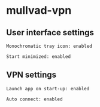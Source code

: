 # mullvad-vpn

## User interface settings

```text
Monochromatic tray icon: enabled
```

```text
Start minimized: enabled
```

## VPN settings

```text
Launch app on start-up: enabled
```

```text
Auto connect: enabled
```

